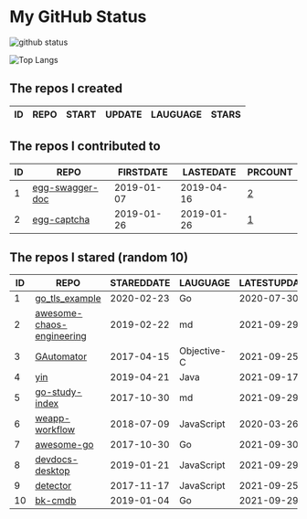 # My GitHub Status

<img src="https://github-readme-stats-1.yihong0618.vercel.app/api?username=jc-lathander&show_icons=true&&&hide_title=true&count_private=true" alt="github status" />

![Top Langs](https://github-readme-stats-1.yihong0618.vercel.app/api/top-langs/?username=jc-lathander&layout=compact)

<!--START_SECTION:my_github-->
## The repos I created
| ID | REPO | START | UPDATE | LAUGUAGE | STARS |
|----|------|-------|--------|----------|-------|

## The repos I contributed to
| ID |                                REPO                                | FIRSTDATE  | LASTEDATE  |                                          PRCOUNT                                           |
|----|--------------------------------------------------------------------|------------|------------|--------------------------------------------------------------------------------------------|
|  1 | [egg-swagger-doc](https://github.com/Yanshijie-EL/egg-swagger-doc) | 2019-01-07 | 2019-04-16 | [2](https://github.com/Yanshijie-EL/egg-swagger-doc/pulls?q=is%3Apr+author%3Ajc-lathander) |
|  2 | [egg-captcha](https://github.com/Raoul1996/egg-captcha)            | 2019-01-26 | 2019-01-26 | [1](https://github.com/Raoul1996/egg-captcha/pulls?q=is%3Apr+author%3Ajc-lathander)        |

## The repos I stared (random 10)
| ID |                                        REPO                                         | STAREDDATE |  LAUGUAGE   | LATESTUPDATE |
|----|-------------------------------------------------------------------------------------|------------|-------------|--------------|
|  1 | [go_tls_example](https://github.com/michelia/go_tls_example)                        | 2020-02-23 | Go          | 2020-07-30   |
|  2 | [awesome-chaos-engineering](https://github.com/dastergon/awesome-chaos-engineering) | 2019-02-22 | md          | 2021-09-29   |
|  3 | [GAutomator](https://github.com/Tencent/GAutomator)                                 | 2017-04-15 | Objective-C | 2021-09-25   |
|  4 | [yin](https://github.com/0x55aa/yin)                                                | 2019-04-21 | Java        | 2021-09-17   |
|  5 | [go-study-index](https://github.com/unknwon/go-study-index)                         | 2017-10-30 | md          | 2021-09-29   |
|  6 | [weapp-workflow](https://github.com/lbb00/weapp-workflow)                           | 2018-07-09 | JavaScript  | 2020-03-26   |
|  7 | [awesome-go](https://github.com/avelino/awesome-go)                                 | 2017-10-30 | Go          | 2021-09-30   |
|  8 | [devdocs-desktop](https://github.com/egoist/devdocs-desktop)                        | 2019-01-21 | JavaScript  | 2021-09-29   |
|  9 | [detector](https://github.com/hotoo/detector)                                       | 2017-11-17 | JavaScript  | 2021-09-25   |
| 10 | [bk-cmdb](https://github.com/Tencent/bk-cmdb)                                       | 2019-01-04 | Go          | 2021-09-29   |

<!--END_SECTION:my_github-->
